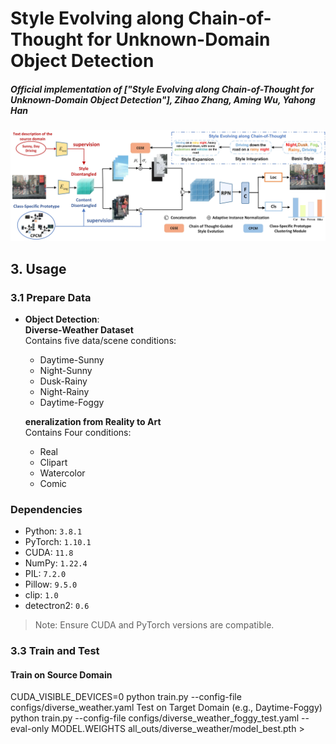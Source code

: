 # Style Evolving along Chain-of-Thought for Unknown-Domain Object Detection

##### Official implementation of ["Style Evolving along Chain-of-Thought for Unknown-Domain Object Detection"], Zihao Zhang, Aming Wu, Yahong Han

![image](pic/f2.jpg)
## 3. Usage

### 3.1 Prepare Data


- **Object Detection**:  
  **Diverse-Weather Dataset**  
  Contains five data/scene conditions:  
  - Daytime-Sunny  
  - Night-Sunny  
  - Dusk-Rainy  
  - Night-Rainy  
  - Daytime-Foggy
 
   **eneralization from Reality to Art**  
  Contains Four conditions:  
  - Real  
  - Clipart  
  - Watercolor  
  - Comic  


### Dependencies

- Python: `3.8.1`  
- PyTorch: `1.10.1`  
- CUDA: `11.8`  
- NumPy: `1.22.4`  
- PIL: `7.2.0`  
- Pillow: `9.5.0`  
- clip: `1.0`  
- detectron2: `0.6`

> Note: Ensure CUDA and PyTorch versions are compatible.

### 3.3 Train and Test

#### Train on Source Domain

CUDA_VISIBLE_DEVICES=0 python train.py --config-file configs/diverse_weather.yaml
Test on Target Domain (e.g., Daytime-Foggy)
python train.py --config-file configs/diverse_weather_foggy_test.yaml --eval-only MODEL.WEIGHTS all_outs/diverse_weather/model_best.pth >

